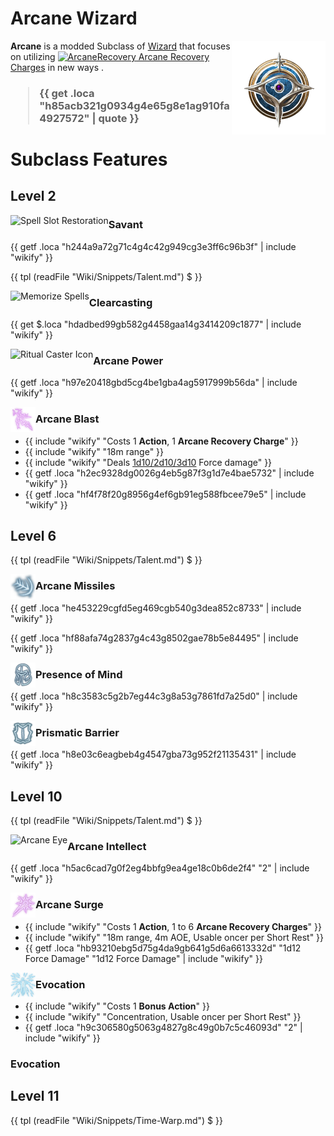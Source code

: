 # Arcane Wizard

<img align="right" alt="Arcane Wizard Class Icon" height="150" src="images/ClassIcons/Arcane.png" />

**Arcane** is a modded Subclass of [Wizard](https://bg3.wiki/wiki/Wizard) that focuses on utilizing [ <img src="https://bg3.wiki/w/images/thumb/0/04/Arcane_Recovery_Charges_Icons.png/25px-Arcane_Recovery_Charges_Icons.png" height="25" align="top" alt="ArcaneRecovery" /> Arcane Recovery Charges](https://bg3.wiki/wiki/Arcane_Recovery) in new ways .

<h3>

> {{ get .loca "h85acb321g0934g4e65g8e1ag910fa4927572" | quote }}

</h3>

# Subclass Features

## Level 2

<img src="https://bg3.wiki/w/images/b/b6/Spell_Slot_Restoration_Icon.webp" height="40" align="left" alt="Spell Slot Restoration" />

### Savant

{{ getf .loca "h244a9a72g71c4g4c42g949cg3e3ff6c96b3f" | include "wikify" }}


{{ tpl (readFile "Wiki/Snippets/Talent.md") $ }}


<img src="https://bg3.wiki/w/images/4/40/PassiveFeature_RitualCaster_MemorizeSpells.png" height="40" align="left" alt="Memorize Spells" />

### Clearcasting

{{ get $.loca "hdadbed99gb582g4458gaa14g3414209c1877" | include "wikify" }}


<img src="https://bg3.wiki/w/images/4/45/Ritual_Caster_Free_Spells_Icon.webp" height="40" align="left" alt="Ritual Caster Icon" />

### Arcane Power

{{ getf .loca "h97e20418gbd5cg4be1gba4ag5917999b56da"  | include "wikify" }}


<img src="images/ControllerIcons/skills_png/Spell_Wizard_ArcaneBlast.png" height="40" align="left" alt="Arcane Blast" />

### Arcane Blast
- {{ include "wikify" "Costs 1 **Action**, 1 **Arcane Recovery Charge**" }}
- {{ include "wikify" "18m range" }}
- {{ include "wikify" "Deals [1d10/2d10/3d10](# 'Improving at level 5 and 10') Force damage" }}
- {{ getf .loca "h2ec9328dg0026g4eb5g87f3g1d7e4bae5732"  | include "wikify" }}
- {{ getf .loca "hf4f78f20g8956g4ef6gb91eg588fbcee79e5"  | include "wikify" }}


## Level 6

{{ tpl (readFile "Wiki/Snippets/Talent.md") $ }}

<img src="images/ControllerIcons/skills_png/PassiveFeature_Wizard_ArcaneMissiles.png" height="40" align="left" alt="Arcane Missiles" />

### Arcane Missiles

{{ getf .loca "he453229cgfd5eg469cgb540g3dea852c8733"  | include "wikify" }}

{{ getf .loca "hf88afa74g2837g4c43g8502gae78b5e84495"  | include "wikify" }}


<img src="images/ControllerIcons/skills_png/PassiveFeature_Wizard_PresenceOfMind.png" height="40" align="left" alt="Presence of Mind" />

### Presence of Mind

{{ getf .loca "h8c3583c5g2b7eg44c3g8a53g7861fd7a25d0"  | include "wikify" }}


<img src="images/ControllerIcons/skills_png/PassiveFeature_Wizard_PrismaticBarrier.png" height="40" align="left" alt="Prismatic Barrier" />

### Prismatic Barrier

{{ getf .loca "h8e03c6eagbeb4g4547gba73g952f21135431"  | include "wikify" }}


## Level 10

{{ tpl (readFile "Wiki/Snippets/Talent.md") $ }}

<img src="https://bg3.wiki/w/images/8/8e/Arcane_Eye_Icon.webp" height="40" align="left" alt="Arcane Eye" />

### Arcane Intellect

{{ getf .loca "h5ac6cad7g0f2eg4bbfg9ea4ge18c0b6de2f4" "2" | include "wikify" }}


<img src="images/ControllerIcons/skills_png/Spell_Wizard_ArcaneSurge.png" height="40" align="left" alt="Arcane Surge" />

### Arcane Surge
- {{ include "wikify" "Costs 1 **Action**, 1 to 6 **Arcane Recovery Charges**" }}
- {{ include "wikify" "18m range, 4m AOE, Usable oncer per Short Rest" }}
- {{ getf .loca "hb93210ebg5d75g4da9gb641g5d6a6613332d" "1d12 Force Damage" "1d12 Force Damage"  | include "wikify" }}


<img src="images/ControllerIcons/skills_png/Skill_Wizard_Evocation.png" height="40" align="left" alt="Evocation" />

### Evocation
- {{ include "wikify" "Costs 1 **Bonus Action**" }}
- {{ include "wikify" "Concentration, Usable oncer per Short Rest" }}
- {{ getf .loca "h9c306580g5063g4827g8c49g0b7c5c46093d" "2"  | include "wikify" }}



### Evocation


## Level 11

{{ tpl (readFile "Wiki/Snippets/Time-Warp.md") $ }}
